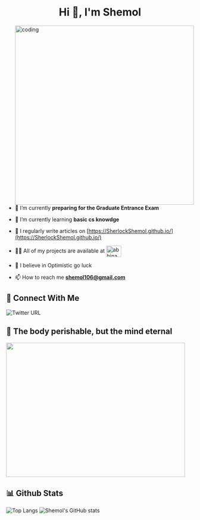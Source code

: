 <h1 align="center">Hi 👋, I'm Shemol</h1>

<img align="right" alt="coding" width="480" hight="255" src="https://media.giphy.com/media/FqdGGgugkC4Xm/giphy.gif">


- 🔭 I’m currently **preparing for the Graduate Entrance Exam**
- 🌱 I’m currently learning **basic cs knowdge**
- 📝 I regularly write articles on [https://SherlockShemol.github.io/](https://SherlockShemol.github.io/)
- 👨‍💻 All of my projects are available at <a href="https://github.com/SherlockShemol?tab=repositories" target="blank"><img align="center" src="https://raw.githubusercontent.com/rahuldkjain/github-profile-readme-generator/master/src/images/icons/Social/github.svg" alt="abhinandanraj" height="30" width="40" /></a>

- 💬 I believe in Optimistic go luck
- 📫 How to reach me **shemol106@gmail.com**

## 🤝 Connect With Me
![Twitter URL](https://img.shields.io/twitter/url?style=social&url=https://twitter.com/ShemolSher)

## 🧠 The body perishable, but the mind eternal
<img src="https://media.giphy.com/media/l0K4hrwXJnW9RuBd6/giphy.gif" width="480" height="360">

## 📊 Github Stats 
![Top Langs](https://github-readme-stats.vercel.app/api/top-langs/?username=SherlockShemol&layout=donut&theme=tokyonight)
![Shemol's GitHub stats](https://github-readme-stats.vercel.app/api?username=SherlockShemol&show_icons=true&theme=tokyonight)



